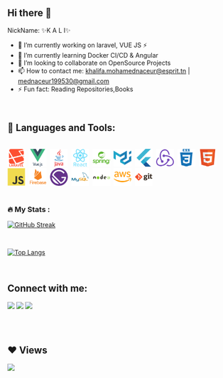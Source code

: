 ## Hi there 👋


NickName:  ✨K A L I✨ 

- 🔭 I’m currently working on laravel, VUE JS ⚡
- 🌱 I’m currently learning Docker CI/CD &  Angular
- 👯 I’m looking to collaborate on OpenSource Projects
- 📫 How to contact me:  khalifa.mohamednaceur@esprit.tn | mednaceur199530@gmail.com
- ⚡ Fun fact: Reading Repositories,Books

<br/>

## 🚀 Languages and Tools:

<br/>


<div>
  <img src="https://github.com/devicons/devicon/blob/master/icons/laravel/laravel-plain-wordmark.svg" title="LARAVEL" alt="LARAVEL" width="40" height="40"/>&nbsp;
  <img src="https://github.com/devicons/devicon/blob/master/icons/vuejs/vuejs-original-wordmark.svg" title="VUEJS" alt="VUEJS" width="40" height="40"/>&nbsp;
  <img src="https://github.com/devicons/devicon/blob/master/icons/java/java-original-wordmark.svg" title="Java" alt="Java" width="40" height="40"/>&nbsp;
  <img src="https://github.com/devicons/devicon/blob/master/icons/react/react-original-wordmark.svg" title="React" alt="React" width="40" height="40"/>&nbsp;
  <img src="https://github.com/devicons/devicon/blob/master/icons/spring/spring-original-wordmark.svg" title="Spring" alt="Spring" width="40" height="40"/>&nbsp;
  <img src="https://github.com/devicons/devicon/blob/master/icons/materialui/materialui-original.svg" title="Material UI" alt="Material UI" width="40" height="40"/>&nbsp;
  <img src="https://github.com/devicons/devicon/blob/master/icons/flutter/flutter-original.svg" title="Flutter" alt="Flutter" width="40" height="40"/>&nbsp;
  <img src="https://github.com/devicons/devicon/blob/master/icons/redux/redux-original.svg" title="Redux" alt="Redux " width="40" height="40"/>&nbsp;
  <img src="https://github.com/devicons/devicon/blob/master/icons/css3/css3-plain-wordmark.svg"  title="CSS3" alt="CSS" width="40" height="40"/>&nbsp;
  <img src="https://github.com/devicons/devicon/blob/master/icons/html5/html5-original.svg" title="HTML5" alt="HTML" width="40" height="40"/>&nbsp;
  <img src="https://github.com/devicons/devicon/blob/master/icons/javascript/javascript-original.svg" title="JavaScript" alt="JavaScript" width="40" height="40"/>&nbsp;
  <img src="https://github.com/devicons/devicon/blob/master/icons/firebase/firebase-plain-wordmark.svg" title="Firebase" alt="Firebase" width="40" height="40"/>&nbsp;
  <img src="https://github.com/devicons/devicon/blob/master/icons/gatsby/gatsby-original.svg" title="Gatsby"  alt="Gatsby" width="40" height="40"/>&nbsp;
  <img src="https://github.com/devicons/devicon/blob/master/icons/mysql/mysql-original-wordmark.svg" title="MySQL"  alt="MySQL" width="40" height="40"/>&nbsp;
  <img src="https://github.com/devicons/devicon/blob/master/icons/nodejs/nodejs-original-wordmark.svg" title="NodeJS" alt="NodeJS" width="40" height="40"/>&nbsp;
  <img src="https://github.com/devicons/devicon/blob/master/icons/amazonwebservices/amazonwebservices-plain-wordmark.svg" title="AWS" alt="AWS" width="40" height="40"/>&nbsp;
  <img src="https://github.com/devicons/devicon/blob/master/icons/git/git-original-wordmark.svg" title="Git" **alt="Git" width="40" height="40"/>
</div>
<br/>

### :fire: My Stats :

[![GitHub Streak](http://github-readme-streak-stats.herokuapp.com?user=khalifa-dv&theme=dark&background=000000)](https://git.io/streak-stats)


<br/>

[![Top Langs](https://github-readme-stats.vercel.app/api/top-langs/?username=khalifa-dv&layout=compact&theme=vision-friendly-dark)](https://github.com/anuraghazra/github-readme-stats)

<br/>


## Connect with me:
<p align="left">
<a href = "https://www.linkedin.com/in/khalifa-mohamednaceur/"><img src="https://img.icons8.com/fluent/48/000000/linkedin.png"/></a>
<a href = "https://www.instagram.com/noblame_noregret/"><img src="https://img.icons8.com/fluent/48/000000/instagram-new.png"/></a>
    <a href="mailto:khalifa.mohamednaceur@esprit.tn" ><img src="https://img.icons8.com/color/50/000000/gmail--v1.png"/></a>
</p>

<br/>
<br/>

## ❤ Views
<a href="https://github.com/khalifa-dv/github-profile-views-counter">
    <img src="https://komarev.com/ghpvc/?username=khalifa-dv">
